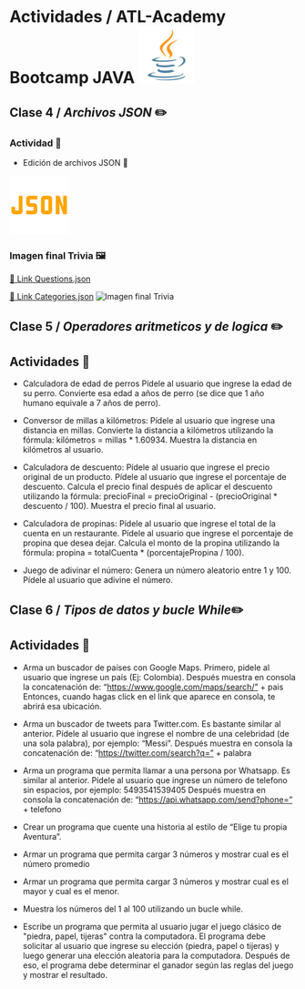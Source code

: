 # Actividades / ATL-Academy Bootcamp JAVA  ![imgjava](https://raw.githubusercontent.com/acosta604/Icons/master/4373217_java_logo_logos_icon.svg?token=GHSAT0AAAAAACDG4L47XSHDOLT44Q2KNZN4ZEGLQPQ)

## Clase 4 / *Archivos JSON* ✏️
### Actividad 🧠
- Edición de archivos JSON 📄 

![imgjson](https://raw.githubusercontent.com/acosta604/Icons/master/9044658_json_icon.svg?token=GHSAT0AAAAAACDG4L46XKVGFIDSQ3J4GBLUZEGLFSQ)

### Imagen final Trivia 🖼️ 

[🔗 Link Questions.json](https://raw.githubusercontent.com/acosta604/ATL-Academy/Clase_4/clase%204/questions.json)

[🔗 Link Categories.json](https://raw.githubusercontent.com/acosta604/ATL-Academy/Clase_4/clase%204/categories.json)
![Imagen final Trivia](https://i.imgur.com/ijtXNpX.png)
 
## Clase 5 / *Operadores aritmeticos y de logica* ✏️
## Actividades 🧠

- Calculadora de edad de perros
Pídele al usuario que ingrese la edad de su perro.
Convierte esa edad a años de perro (se dice que 1 año humano equivale a 7 años de perro).

- Conversor de millas a kilómetros:
Pídele al usuario que ingrese una distancia en millas.
Convierte la distancia a kilómetros utilizando la fórmula: kilómetros = millas * 1.60934.
Muestra la distancia en kilómetros al usuario.

- Calculadora de descuento:
Pídele al usuario que ingrese el precio original de un producto.
Pídele al usuario que ingrese el porcentaje de descuento.
Calcula el precio final después de aplicar el descuento utilizando la fórmula: precioFinal = precioOriginal - (precioOriginal * descuento / 100).
Muestra el precio final al usuario.

- Calculadora de propinas:
Pídele al usuario que ingrese el total de la cuenta en un restaurante.
Pídele al usuario que ingrese el porcentaje de propina que desea dejar.
Calcula el monto de la propina utilizando la fórmula: propina = totalCuenta * (porcentajePropina / 100).

- Juego de adivinar el número:
Genera un número aleatorio entre 1 y 100. Pídele al usuario que adivine el número.

## Clase 6 / *Tipos de datos y bucle While*✏️
## Actividades 🧠

- Arma un buscador de países con Google Maps.
Primero, pidele al usuario que ingrese un país (Ej: Colombia).
Después muestra en consola la concatenación de:
“https://www.google.com/maps/search/” + pais
Entonces, cuando hagas click en el link que aparece en consola, te abrirá esa ubicación.

- Arma un buscador de tweets para Twitter.com. Es bastante similar al anterior.
Pídele al usuario que ingrese el nombre de una celebridad (de una sola palabra), por ejemplo: “Messi”.
Después muestra en consola la concatenación de:
“https://twitter.com/search?q=” + palabra

- Arma un programa que permita llamar a una persona por Whatsapp. Es similar al anterior.
Pídele al usuario que ingrese un número de telefono sin espacios, por ejemplo: 5493541539405
Después muestra en consola la concatenación de:
“https://api.whatsapp.com/send?phone=” + telefono

- Crear un programa que cuente una historia al estilo de “Elige tu propia Aventura”.

- Armar un programa que permita cargar 3 números y mostrar cual es el número promedio

- Armar un programa que permita cargar 3 números y mostrar cual es el mayor y cual es el menor.

- Muestra los números del 1 al 100 utilizando un bucle while.

- Escribe un programa que permita al usuario jugar el juego clásico de "piedra, papel, tijeras" contra la computadora. El programa debe solicitar al usuario que ingrese su elección (piedra, papel o tijeras) y luego generar una elección aleatoria para la computadora. Después de eso, el programa debe determinar el ganador según las reglas del juego y mostrar el resultado.

